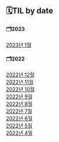 ## 🗓TIL by date
  #### 🗂2023
  [2023년 1월](../2023/202301.md)<br />
  #### 🗂2022
  [2022년 12월](../2022/202212.md)<br />
  [2022년 11월](../2022/202211.md)<br />
  [2022년 10월](../2022/202210.md)<br />
  [2022년 9월](../2022/202209.md)<br />
  [2022년 8월](../2022/202208.md)<br />
  [2022년 7월](../2022/202207.md)<br />
  [2022년 6월](../2022/202206.md)<br />
  [2022년 5월](../2022/202205.md)<br />
  [2022년 4월](../2022/202204.md)<br />
 

